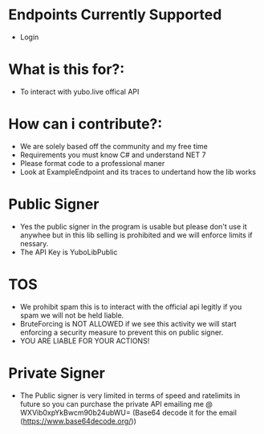 # Endpoints Currently Supported
- Login


# What is this for?:
- To interact with yubo.live offical API

# How can i contribute?:
- We are solely based off the community and my free time
- Requirements you must know C# and understand NET 7
- Please format code to a professional maner
- Look at ExampleEndpoint and its traces to undertand how the lib works

# Public Signer
- Yes the public signer in the program is usable but please don't use it anywhee but in this lib selling is prohibited and we will enforce limits if nessary.
- The API Key is YuboLibPublic


# TOS
- We prohibit spam this is to interact with the official api legitly if you spam we will not be held liable.
- BruteForcing is NOT ALLOWED if we see this activity we will start enforcing a security measure to prevent this on public signer.
- YOU ARE LIABLE FOR YOUR ACTIONS!

# Private Signer
- The Public signer is very limited in terms of speed and ratelimits in future so you can purchase the private API emailing me @ WXVib0xpYkBwcm90b24ubWU= (Base64 decode it for the email (https://www.base64decode.org/))

